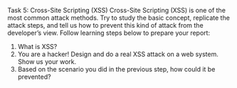 Task 5: Cross-Site Scripting (XSS)
Cross-Site Scripting (XSS) is one of the most common attack methods. Try to study the basic concept, replicate the attack steps, and tell us how to prevent this kind of attack from the developer’s view.
Follow learning steps below to prepare your report:
1. What is XSS?
2. You are a hacker! Design and do a real XSS attack on a web system. Show us your work.
3. Based on the scenario you did in the previous step, how could it be prevented?